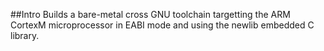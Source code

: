 ##Intro
Builds a bare-metal cross GNU toolchain targetting the ARM CortexM
microprocessor in EABI mode and using the newlib embedded C library.
